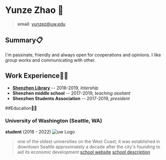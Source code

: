 
# Yunze Zhao :sunrise:

>**email**: yunzez@uw.edu

## Summary:clipboard:

I'm passinate, friendly and always open for cooperations and opinions. I like group works and communicating with other.

## Work Experience:man_office_worker:
- **[Shenzhen Library](https://www.szlib.org.cn/index.html?locale=en_US)** -- 2018-2019, *Intership*
- **Shenzhen middle school** -- 2017-2019, *teaching assitant*
- **Shenzhen Students Association** -- 2017-2019, *president*

##Education:man_student:
### University of Washington (Seattle, WA)


**student** (2018 - 2022)
![uw Logo](https://s3-us-west-2.amazonaws.com/uw-s3-cdn/wp-content/uploads/sites/98/2014/09/07214443/Signature_Center_Purple_Hex.png)
>  one of the oldest universities on the West Coast; it was established in downtown Seattle approximately a decade after the city's founding to aid its economic development
[school website](https://www.washington.edu/)
[school description](https://en.wikipedia.org/wiki/University_of_Washington)
